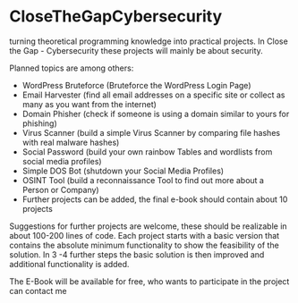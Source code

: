 # CloseTheGapCybersecurity

turning theoretical programming knowledge into practical projects. In Close the Gap - Cybersecurity these projects will mainly be about security.

Planned topics are among others:
- WordPress Bruteforce (Bruteforce the WordPress Login Page)
- Email Harvester (find all email addresses on a specific site or collect as many as you want from the internet)
- Domain Phisher (check if someone is using a domain similar to yours for phishing) 
- Virus Scanner (build a simple Virus Scanner by comparing file hashes with real malware hashes)
- Social Password (build your own rainbow Tables and wordlists from social media profiles)
- Simple DOS Bot (shutdown your Social Media Profiles)
- OSINT Tool (build a reconnaissance Tool to find out more about a Person or Company)
- Further projects can be added, the final e-book should contain about 10 projects

Suggestions for further projects are welcome, these should be realizable in about 100-200 lines of code. Each project starts with a basic version that contains the absolute minimum functionality to show the feasibility of the solution. In 3 -4 further steps the basic solution is then improved and additional functionality is added.

The E-Book will be available for free, who wants to participate in the project can contact me

